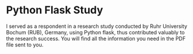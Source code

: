 # Python Flask Study

I served as a respondent in a research study conducted by Ruhr University Bochum (RUB), Germany, using Python flask, thus contributed valuably to the research success. 
You will find all the information you need in the PDF file sent to you. 

